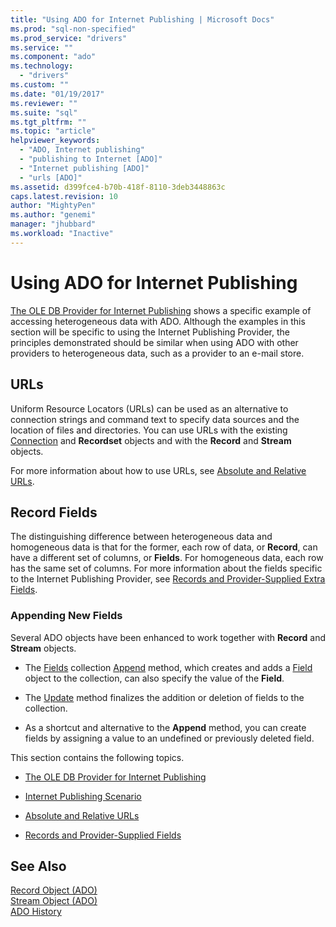 ```yaml
---
title: "Using ADO for Internet Publishing | Microsoft Docs"
ms.prod: "sql-non-specified"
ms.prod_service: "drivers"
ms.service: ""
ms.component: "ado"
ms.technology:
  - "drivers"
ms.custom: ""
ms.date: "01/19/2017"
ms.reviewer: ""
ms.suite: "sql"
ms.tgt_pltfrm: ""
ms.topic: "article"
helpviewer_keywords: 
  - "ADO, Internet publishing"
  - "publishing to Internet [ADO]"
  - "Internet publishing [ADO]"
  - "urls [ADO]"
ms.assetid: d399fce4-b70b-418f-8110-3deb3448863c
caps.latest.revision: 10
author: "MightyPen"
ms.author: "genemi"
manager: "jhubbard"
ms.workload: "Inactive"
---
```

# Using ADO for Internet Publishing
[The OLE DB Provider for Internet Publishing](../../../ado/guide/data/the-ole-db-provider-for-internet-publishing.md) shows a specific example of accessing heterogeneous data with ADO. Although the examples in this section will be specific to using the Internet Publishing Provider, the principles demonstrated should be similar when using ADO with other providers to heterogeneous data, such as a provider to an e-mail store.  
  
## URLs  
 Uniform Resource Locators (URLs) can be used as an alternative to connection strings and command text to specify data sources and the location of files and directories. You can use URLs with the existing [Connection](../../../ado/reference/ado-api/connection-object-ado.md) and **Recordset** objects and with the **Record** and **Stream** objects.  
  
 For more information about how to use URLs, see [Absolute and Relative URLs](../../../ado/guide/data/absolute-and-relative-urls.md).  
  
## Record Fields  
 The distinguishing difference between heterogeneous data and homogeneous data is that for the former, each row of data, or **Record**, can have a different set of columns, or **Fields**. For homogeneous data, each row has the same set of columns. For more information about the fields specific to the Internet Publishing Provider, see [Records and Provider-Supplied Extra Fields](../../../ado/guide/data/records-and-provider-supplied-fields.md).  
  
### Appending New Fields  
 Several ADO objects have been enhanced to work together with **Record** and **Stream** objects.  
  
-   The [Fields](../../../ado/reference/ado-api/fields-collection-ado.md) collection [Append](../../../ado/reference/ado-api/append-method-ado.md) method, which creates and adds a [Field](../../../ado/reference/ado-api/field-object.md) object to the collection, can also specify the value of the **Field**.  
  
-   The [Update](../../../ado/reference/ado-api/update-method.md) method finalizes the addition or deletion of fields to the collection.  
  
-   As a shortcut and alternative to the **Append** method, you can create fields by assigning a value to an undefined or previously deleted field.  
  
 This section contains the following topics.  
  
-   [The OLE DB Provider for Internet Publishing](../../../ado/guide/data/the-ole-db-provider-for-internet-publishing.md)  
  
-   [Internet Publishing Scenario](../../../ado/guide/data/internet-publishing-scenario.md)  
  
-   [Absolute and Relative URLs](../../../ado/guide/data/absolute-and-relative-urls.md)  
  
-   [Records and Provider-Supplied Fields](../../../ado/guide/data/records-and-provider-supplied-fields.md)  
  
## See Also  
 [Record Object (ADO)](../../../ado/reference/ado-api/record-object-ado.md)   
 [Stream Object (ADO)](../../../ado/reference/ado-api/stream-object-ado.md)   
 [ADO History](../../../ado/guide/ado-history.md)
